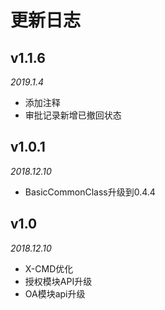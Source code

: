 更新日志
====
## v1.1.6
_2019.1.4_
- 添加注释
- 审批记录新增已撤回状态

## v1.0.1
_2018.12.10_
- BasicCommonClass升级到0.4.4

## v1.0
_2018.12.10_
- X-CMD优化
- 授权模块API升级
- OA模块api升级

